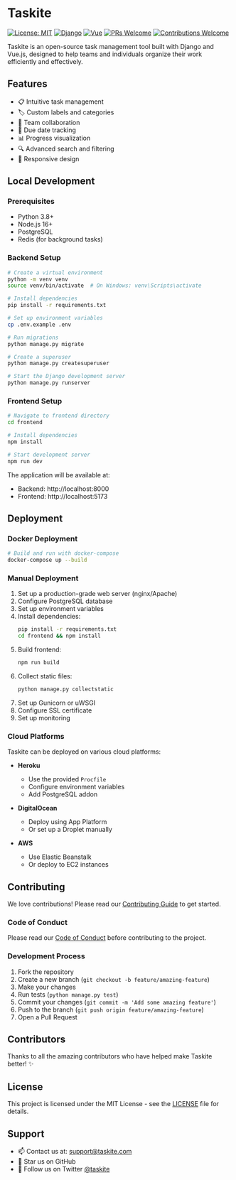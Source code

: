 # Taskite

[![License: MIT](https://img.shields.io/badge/License-MIT-yellow.svg)](https://opensource.org/licenses/MIT)
[![Django](https://img.shields.io/badge/Django-4.2+-green.svg)](https://www.djangoproject.com/)
[![Vue](https://img.shields.io/badge/Vue.js-3.0+-blue.svg)](https://vuejs.org/)
[![PRs Welcome](https://img.shields.io/badge/PRs-welcome-brightgreen.svg)](http://makeapullrequest.com)
[![Contributions Welcome](https://img.shields.io/badge/contributions-welcome-brightgreen.svg)](https://github.com/your-username/taskite/issues)

Taskite is an open-source task management tool built with Django and Vue.js, designed to help teams and individuals organize their work efficiently and effectively.

## Features

- 📋 Intuitive task management
- 🏷️ Custom labels and categories
- 👥 Team collaboration
- 📅 Due date tracking
- 📊 Progress visualization
- 🔍 Advanced search and filtering
- 📱 Responsive design

## Local Development

### Prerequisites

- Python 3.8+
- Node.js 16+
- PostgreSQL
- Redis (for background tasks)

### Backend Setup

```bash
# Create a virtual environment
python -m venv venv
source venv/bin/activate  # On Windows: venv\Scripts\activate

# Install dependencies
pip install -r requirements.txt

# Set up environment variables
cp .env.example .env

# Run migrations
python manage.py migrate

# Create a superuser
python manage.py createsuperuser

# Start the Django development server
python manage.py runserver
```

### Frontend Setup

```bash
# Navigate to frontend directory
cd frontend

# Install dependencies
npm install

# Start development server
npm run dev
```

The application will be available at:
- Backend: http://localhost:8000
- Frontend: http://localhost:5173

## Deployment

### Docker Deployment

```bash
# Build and run with docker-compose
docker-compose up --build
```

### Manual Deployment

1. Set up a production-grade web server (nginx/Apache)
2. Configure PostgreSQL database
3. Set up environment variables
4. Install dependencies:
   ```bash
   pip install -r requirements.txt
   cd frontend && npm install
   ```
5. Build frontend:
   ```bash
   npm run build
   ```
6. Collect static files:
   ```bash
   python manage.py collectstatic
   ```
7. Set up Gunicorn or uWSGI
8. Configure SSL certificate
9. Set up monitoring

### Cloud Platforms

Taskite can be deployed on various cloud platforms:

- **Heroku**
  - Use the provided `Procfile`
  - Configure environment variables
  - Add PostgreSQL addon

- **DigitalOcean**
  - Deploy using App Platform
  - Or set up a Droplet manually

- **AWS**
  - Use Elastic Beanstalk
  - Or deploy to EC2 instances

## Contributing

We love contributions! Please read our [Contributing Guide](CONTRIBUTING.md) to get started.

### Code of Conduct

Please read our [Code of Conduct](CODE_OF_CONDUCT.md) before contributing to the project.

### Development Process

1. Fork the repository
2. Create a new branch (`git checkout -b feature/amazing-feature`)
3. Make your changes
4. Run tests (`python manage.py test`)
5. Commit your changes (`git commit -m 'Add some amazing feature'`)
6. Push to the branch (`git push origin feature/amazing-feature`)
7. Open a Pull Request

## Contributors

Thanks to all the amazing contributors who have helped make Taskite better! ✨

## License

This project is licensed under the MIT License - see the [LICENSE](LICENSE) file for details.

## Support

- 📫 Contact us at: support@taskite.com
- 🌟 Star us on GitHub
- 📢 Follow us on Twitter [@taskite](https://twitter.com/taskite)